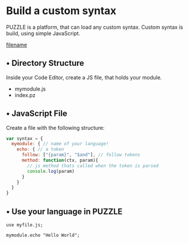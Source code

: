 # Build a custom syntax

PUZZLE is a platform, that can load any custom syntax.
Custom syntax is build, using simple JavaScript.

[filename](code-editor.md ':include')

## • Directory Structure

Inside your Code Editor, create a JS file, that holds your module.

* mymodule.js
* index.pz

## • JavaScript File

Create a file with the following structure:

```javascript
var syntax = {
  mymodule: { // name of your language!
    echo: { // a token
      follow: ["{param}", "$and"], // follow tokens
      method: function(ctx, param){
        // js method thats called when the token is parsed
        console.log(param)
      }
    }
  }
}
```

## • Use your language in PUZZLE

```puzzle
use myfile.js;

mymodule.echo "Hello World";
```